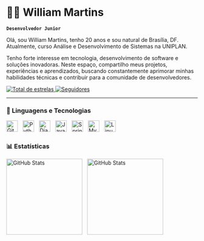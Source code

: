 # 👨‍💻 William Martins

**`Desenvolvedor Junior`**

Olá, sou William Martins, tenho 20 anos e sou natural de Brasília, DF. Atualmente, curso Análise e Desenvolvimento de Sistemas na UNIPLAN.

Tenho forte interesse em tecnologia, desenvolvimento de software e soluções inovadoras. Neste espaço, compartilho meus projetos, experiências e aprendizados, buscando constantemente aprimorar minhas habilidades técnicas e contribuir para a comunidade de desenvolvedores.

<p align="left">
   
   </a> 
    <a href="https://github.com/m4rtt1ns?tab=followers">
        <img 
            alt="Total de estrelas" 
            title="Total de estrelas GitHub" 
            src="https://custom-icon-badges.demolab.com/github/stars/m4rtt1ns?color=55960c&style=for-the-badge&labelColor=488207&logo=star&label=estrelas"
        />
    </a>
    <a href="https://github.com/m4rtt1ns?tab=followers">
        <img 
            alt="Seguidores" 
            title="Me siga no GitHub" 
            src="https://custom-icon-badges.demolab.com/github/followers/m4rtt1ns?color=236ad3&labelColor=1155ba&style=for-the-badge&logo=github&label=Seguidores&logoColor=white"
        />
    </a>
</p>

---

### 🤖 Linguagens e Tecnologias


<img 
    align="left" 
    alt="Git" 
    title="Git"
    width="30px" 
    style="padding-right: 10px;" 
    src="https://cdn.jsdelivr.net/gh/devicons/devicon@latest/icons/git/git-original.svg" 
/>
<img 
    align="left" 
    alt="Python" 
    title="Python"
    width="30px" 
    style="padding-right: 10px;" 
    src="https://cdn.jsdelivr.net/gh/devicons/devicon@latest/icons/python/python-original.svg" 
/>
<img 
    align="left" 
    alt="Django" 
    title="Django"
    width="30px" 
    style="padding-right: 10px;" 
    src="https://cdn.jsdelivr.net/gh/devicons/devicon@latest/icons/django/django-plain.svg" 
/>
<img 
    align="left" 
    alt="Java" 
    title="Java"
    width="30px" 
    style="padding-right: 10px;" 
    src="https://cdn.jsdelivr.net/gh/devicons/devicon@latest/icons/java/java-original-wordmark.svg" 
/>
<img 
    align="left" 
    alt="SpringBot" 
    title="SpringBot"
    width="30px" 
    style="padding-right: 10px;" 
    src="https://cdn.jsdelivr.net/gh/devicons/devicon@latest/icons/spring/spring-original-wordmark.svg" 
/>
<img 
    align="left" 
    alt="MySql" 
    title="MySql"
    width="30px" 
    style="padding-right: 10px;" 
    src="https://cdn.jsdelivr.net/gh/devicons/devicon@latest/icons/mysql/mysql-original-wordmark.svg" 
/>
<img 
   align="left" 
   alt="Linux" 
   title="Linux"
   width="30px" 
   style="padding-right: 10px;" 
   src="https://cdn.jsdelivr.net/gh/devicons/devicon@latest/icons//-.svg"
/>
          
<br/>
<br/>

### 📊 Estatísticas

<p>
  <img 
    align="left" 
    alt="GitHub Stats" 
    height="200" 
    style="padding-right: 10px;" 
    src="https://github-readme-stats.vercel.app/api?username=m4rtt1ns&show_icons=true&theme=tokyonight&include_all_commits=true&locale=pt-br" 
  />

<img 
      align="left" 
      alt="GitHub Stats" 
      height="200" 
      src="https://github-readme-stats.vercel.app/api/top-langs/?username=m4rtt1ns&theme=tokyonight&layout=compact&custom_title=Tecnologias&langs_count=9" 
  />

</p>
</p>

